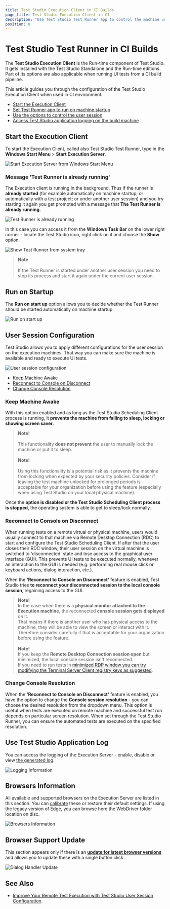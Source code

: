 ```yaml
---
title: Test Studio Execution Client in CI Builds
page_title: Test Studio Execution Client in CI
description: "Use Test Studio Test Runner app to control the machine user session when running UI tests as part of CI pipeline. "
position: 0
---
```

# Test Studio Test Runner in CI Builds

The **Test Studio Execution Client** is the Run-time component of Test Studio. It gets installed with the Test Studio Standalone and the Run-time editions. Part of its options are also applicable when running UI tests from a CI build pipeline.

This article guides you through the configuration of the Test Studio Execution Client when used in CI environment. 

- [Start the Execution Client](#start-the-execution-client)
- [Set Test Runner app to run on machine startup](#run-on-startup)
- [Use the options to control the user session](#user-session-configuration)
- [Access Test Studio application logging on the build machine](#use-test-studio-application-log)


## Start the Execution Client

To start the Execution Client, called also Test Studio Test Runner, type in the __Windows Start Menu__ > **Start Execution Server**.

![Start Execution Server from Windows Start Menu][1a]

### Message 'Test Runner is already running'

The Execution client is running in the background. Thus if the runner is __already started__ (for example automatically on machine startup; or automatically with a test project; or under another user session) and you try starting it again you get prompted with a message that **The Test Runner is already running**. 

![Test Runner is already running][0]

In this case you can access it from the __Windows Task Bar__ on the lower right corner - locate the Test Studio icon, right click on it and choose the **Show** option. 

![Show Test Runner from system tray][1]

> __Note__
><br>
><br>
> If the Test Runner is started under another user session you need to stop its process and start it again under the current user session. 

## Run on Startup

The **Run on start up** option allows you to decide whether the Test Runner should be started automatically on machine startup.

![Run on start up][7]

## User Session Configuration

Test Studio allows you to apply different configurations for the user session on the execution machines. That way you can make sure the machine is available and ready to execute UI tests.

![User session configuration][8]

* [Keep Machine Awake](#keep-machine-awake)
* [Reconnect to Console on Disconnect](#reconnect-to-console-on-disconnect)
* [Change Console Resolution](#change-console-resolution)

### Keep Machine Awake

With this option enabled and as long as the Test Studio Scheduling Client process is running, it __prevents the machine from falling to sleep, locking or showing screen saver__.

> __Note!__ 
><br> 
><br> This functionality __does not prevent__ the user to manually lock the machine or put it to sleep.
><br> 
><br>
> __Note!__ 
><br> 
><br> Using this functionality is a potential risk as it prevents the machine from locking when expected by your security policies. Consider if leaving the test machine unlocked for prolonged periods is acceptable for your organization before using the feature (especially when using Test Studio on your local physical machine).

Once the __option is disabled or the Test Studio Scheduling Client process is stopped__, the operating system is able to get to sleep/lock normally.

### Reconnect to Console on Disconnect

When running tests on a remote virtual or physical machine, users would usually connect to that machine via Remote Desktop Connection (RDC) to start and configure the Test Studio Scheduling Client. If after that the user closes their RDC window, their user session on the virtual machine is switched to 'disconnected' state and lose access to the graphical user interface (GUI). This prevents UI tests to be executed normally, whenever an interaction to the GUI is needed (e.g. performing real mouse click or keyboard actions, dialog interaction, etc.).

When the __'Reconnect to Console on Disconnect'__ feature is enabled, Test Studio tries __to reconnect your disconnected session to the local console session__, regaining access to the GUI.

> __Note!__ 
><br>
> In the case when there is a __physical monitor attached to the Execution machine__, the reconnected __console session gets displayed__ on it.
><br>
> That means if there is another user who has physical access to the machine, they will be able to view the screen or interact with it. Therefore consider carefully if that is acceptable for your organization before using the feature.
><br>
><br>
> __Note!__ 
><br>
> If you keep the __Remote Desktop Connection session open__ but minimized, the local console session isn't reconnected.
><br>
> If you need to run tests in <a href="/knowledge-base/test-execution-kb/minimized-rdc" target="_blank">minimized RDP window you can try modifying the Terminal Server Client registry keys as suggested</a>.

### Change Console Resolution

When the __'Reconnect to Console on Disconnect'__ feature is enabled, you have the option to change the __Console session resolution__ - you can choose the desired resolution from the dropdown menu. This option is useful when tests are executed on remote machine and successful test run depends on particular screen resolution. When set through the Test Studio Runner, you can ensure the automated tests are executed on the specified resolution.

## Use Test Studio Application Log

You can access the logging of the Execution Server - enable, disable or view <a href="/knowledge-base/best-practices-kb/generate-application-log" target="_blank">the generated log</a>.

![Logging Information][6a]

## Browsers Information

All available and supported browsers on the Execution Server are listed in this section. You can <a href="/features/project-settings/browsers" target="_blank">calibrate</a> these or restore their default settings. If using the legacy version of Edge, you can browse here the WebDriver folder location on disc.

![Browsers Information][6b]


## Browser Support Update

This section appears only if there is an <a href="/features/dialogs-and-popups/dialog-handler-updater" target="_blank">__update for latest browser versions__</a> and allows you to update these with a single button click.

![Dialog Handler Update][6c]


## See Also

* <a href="https://www.telerik.com/blogs/improve-remote-test-execution-test-studio-user-session-configuration" target="_blank">Improve Your Remote Test Execution with Test Studio User Session Configuration</a>.

[0]: /img/features/scheduling-test-runs/create-execution-server/fig0.png
[1]: /img/features/scheduling-test-runs/create-execution-server/fig1.png
[1a]: /img/features/scheduling-test-runs/create-execution-server/fig1a.png
[2]: /img/features/scheduling-test-runs/create-execution-server/fig2.png
[3]: /img/features/scheduling-test-runs/create-execution-server/fig3.png
[4]: /img/features/scheduling-test-runs/create-execution-server/fig4.png
[5]: /img/features/scheduling-test-runs/create-execution-server/fig5.png
[6]: /img/features/scheduling-test-runs/create-execution-server/fig6.png
[6a]: /img/features/scheduling-test-runs/create-execution-server/fig6a.png
[6b]: /img/features/scheduling-test-runs/create-execution-server/fig6b.png
[6c]: /img/features/scheduling-test-runs/create-execution-server/fig6c.png
[7]: /img/features/scheduling-test-runs/create-execution-server/fig7.png
[8]: /img/features/scheduling-test-runs/create-execution-server/fig8.png
